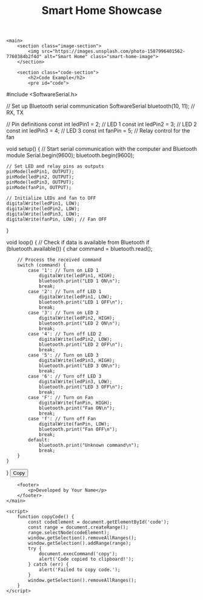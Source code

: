<!DOCTYPE html>
<html lang="en">
<head>
    <meta charset="UTF-8">
    <meta name="viewport" content="width=device-width, initial-scale=1.0">
    <title>Smart Home Showcase</title>
    <link rel="stylesheet" href="styles.css">
</head>
<body>
    <header>
        <h1>Smart Home Showcase</h1>
    </header>

    <main>
        <section class="image-section">
            <img src="https://images.unsplash.com/photo-1587996401562-7760384b2f4d" alt="Smart Home" class="smart-home-image">
        </section>

        <section class="code-section">
            <h2>Code Example</h2>
            <pre id="code">
#include &lt;SoftwareSerial.h&gt;

// Set up Bluetooth serial communication
SoftwareSerial bluetooth(10, 11); // RX, TX

// Pin definitions
const int ledPin1 = 2; // LED 1
const int ledPin2 = 3; // LED 2
const int ledPin3 = 4; // LED 3
const int fanPin = 5;  // Relay control for the fan

void setup() {
    // Start serial communication with the computer and Bluetooth module
    Serial.begin(9600);
    bluetooth.begin(9600);

    // Set LED and relay pins as outputs
    pinMode(ledPin1, OUTPUT);
    pinMode(ledPin2, OUTPUT);
    pinMode(ledPin3, OUTPUT);
    pinMode(fanPin, OUTPUT);

    // Initialize LEDs and fan to OFF
    digitalWrite(ledPin1, LOW);
    digitalWrite(ledPin2, LOW);
    digitalWrite(ledPin3, LOW);
    digitalWrite(fanPin, LOW); // Fan OFF
}

void loop() {
    // Check if data is available from Bluetooth
    if (bluetooth.available()) {
        char command = bluetooth.read();
        
        // Process the received command
        switch (command) {
            case '1': // Turn on LED 1
                digitalWrite(ledPin1, HIGH);
                bluetooth.print("LED 1 ON\n");
                break;
            case '2': // Turn off LED 1
                digitalWrite(ledPin1, LOW);
                bluetooth.print("LED 1 OFF\n");
                break;
            case '3': // Turn on LED 2
                digitalWrite(ledPin2, HIGH);
                bluetooth.print("LED 2 ON\n");
                break;
            case '4': // Turn off LED 2
                digitalWrite(ledPin2, LOW);
                bluetooth.print("LED 2 OFF\n");
                break;
            case '5': // Turn on LED 3
                digitalWrite(ledPin3, HIGH);
                bluetooth.print("LED 3 ON\n");
                break;
            case '6': // Turn off LED 3
                digitalWrite(ledPin3, LOW);
                bluetooth.print("LED 3 OFF\n");
                break;
            case 'F': // Turn on Fan
                digitalWrite(fanPin, HIGH);
                bluetooth.print("Fan ON\n");
                break;
            case 'f': // Turn off Fan
                digitalWrite(fanPin, LOW);
                bluetooth.print("Fan OFF\n");
                break;
            default:
                bluetooth.print("Unknown command\n");
                break;
        }
    }
}
            </pre>
            <button onclick="copyCode()">Copy</button>
        </section>

        <footer>
            <p>Developed by Your Name</p>
        </footer>
    </main>

    <script>
        function copyCode() {
            const codeElement = document.getElementById('code');
            const range = document.createRange();
            range.selectNode(codeElement);
            window.getSelection().removeAllRanges();
            window.getSelection().addRange(range);
            try {
                document.execCommand('copy');
                alert('Code copied to clipboard!');
            } catch (err) {
                alert('Failed to copy code.');
            }
            window.getSelection().removeAllRanges();
        }
    </script>
</body>
</html>
